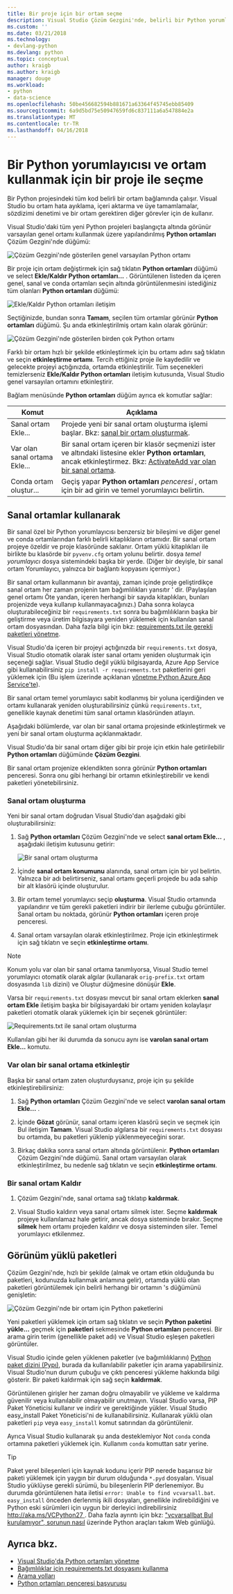 ```yaml
---
title: Bir proje için bir ortam seçme
description: Visual Studio Çözüm Gezgini'nde, belirli bir Python yorumlayıcısı (ortamı) için her zaman kullanım verilen her proje için varsayılan ortam yoksayılıyor atayabilirsiniz. Ayrıca, oluşturabilir ve sanal ortamlarını yönetebilir.
ms.custom: ''
ms.date: 03/21/2018
ms.technology:
- devlang-python
ms.devlang: python
ms.topic: conceptual
author: kraigb
ms.author: kraigb
manager: douge
ms.workload:
- python
- data-science
ms.openlocfilehash: 50be456682594b881671a63364f45745ebb85409
ms.sourcegitcommit: 6a9d5bd75e50947659fd6c837111a6a547884e2a
ms.translationtype: MT
ms.contentlocale: tr-TR
ms.lasthandoff: 04/16/2018
---
```

# <a name="selecting-a-python-interpreter-and-environment-for-use-in-a-project"></a>Bir Python yorumlayıcısı ve ortam kullanmak için bir proje ile seçme

Bir Python projesindeki tüm kod belirli bir ortam bağlamında çalışır. Visual Studio bu ortam hata ayıklama, içeri aktarma ve üye tamamlamalar, sözdizimi denetimi ve bir ortam gerektiren diğer görevler için de kullanır.

Visual Studio'daki tüm yeni Python projeleri başlangıçta altında görünür varsayılan genel ortamı kullanmak üzere yapılandırılmış **Python ortamları** Çözüm Gezgini'nde düğümü:

![Çözüm Gezgini'nde gösterilen genel varsayılan Python ortamı](media/environments-project.png)

Bir proje için ortam değiştirmek için sağ tıklatın **Python ortamları** düğümü ve select **Ekle/Kaldır Python ortamları...** . Görüntülenen listeden da içeren genel, sanal ve conda ortamları seçin altında görüntülenmesini istediğiniz tüm olanları **Python ortamları** düğümü:

![Ekle/Kaldır Python ortamları iletişim](media/environments-add-remove.png)

Seçtiğinizde, bundan sonra **Tamam**, seçilen tüm ortamlar görünür **Python ortamları** düğümü. Şu anda etkinleştirilmiş ortam kalın olarak görünür:

![Çözüm Gezgini'nde gösterilen birden çok Python ortamı](media/environments-project-multiple.png)

Farklı bir ortam hızlı bir şekilde etkinleştirmek için bu ortamı adını sağ tıklatın ve seçin **etkinleştirme ortamı**. Tercih ettiğiniz proje ile kaydedilir ve gelecekte projeyi açtığınızda, ortamda etkinleştirilir. Tüm seçenekleri temizlerseniz **Ekle/Kaldır Python ortamları** iletişim kutusunda, Visual Studio genel varsayılan ortamını etkinleştirir.

Bağlam menüsünde **Python ortamları** düğüm ayrıca ek komutlar sağlar:

| Komut | Açıklama |
| --- | --- |
| Sanal ortam Ekle... | Projede yeni bir sanal ortam oluşturma işlemi başlar. Bkz: [sanal bir ortam oluşturmak](#create-a-virtual-environment). |
| Var olan sanal ortama Ekle... | Bir sanal ortam içeren bir klasör seçmenizi ister ve altındaki listesine ekler **Python ortamları**, ancak etkinleştirmez. Bkz: [ActivateAdd var olan bir sanal ortama](#activate-an-existing-virtual-environment). |
| Conda ortam oluştur... | Geçiş yapar **Python ortamları** *penceresi* , ortam için bir ad girin ve temel yorumlayıcı belirtin. |

## <a name="using-virtual-environments"></a>Sanal ortamlar kullanarak

Bir sanal özel bir Python yorumlayıcısı benzersiz bir bileşimi ve diğer genel ve conda ortamlarından farklı belirli kitaplıkların ortamıdır. Bir sanal ortam projeye özeldir ve proje klasöründe saklanır. Ortam yüklü kitaplıkları ile birlikte bu klasörde bir `pyvenv.cfg` ortam yolunu belirtir. dosya *temel yorumlayıcı* dosya sistemindeki başka bir yerde. (Diğer bir deyişle, bir sanal ortam Yorumlayıcı, yalnızca bir bağlantı kopyasını içermiyor.) 

Bir sanal ortam kullanmanın bir avantajı, zaman içinde proje geliştirdikçe sanal ortam her zaman projenin tam bağımlılıkları yansıtır ' dir. (Paylaşılan genel ortamı Öte yandan, içeren herhangi bir sayıda kitaplıkları, bunları projenizde veya kullanıp kullanmayacağınızı.) Daha sonra kolayca oluşturabileceğiniz bir `requirements.txt` sonra bu bağımlılıkların başka bir geliştirme veya üretim bilgisayara yeniden yüklemek için kullanılan sanal ortam dosyasından. Daha fazla bilgi için bkz: [requirements.txt ile gerekli paketleri yönetme](managing-required-packages-with-requirements-txt.md).

Visual Studio'da içeren bir projeyi açtığınızda bir `requirements.txt` dosya, Visual Studio otomatik olarak ister sanal ortamı yeniden oluşturmak için seçeneği sağlar. Visual Studio değil yüklü bilgisayarda, Azure App Service gibi kullanabilirsiniz `pip install -r requirements.txt` paketlerini geri yüklemek için (Bu işlem üzerinde açıklanan [yönetme Python Azure App Service'te](managing-python-on-azure-app-service.md)).

Bir sanal ortam temel yorumlayıcı sabit kodlanmış bir yoluna içerdiğinden ve ortamı kullanarak yeniden oluşturabilirsiniz çünkü `requirements.txt`, genellikle kaynak denetimi tüm sanal ortamın klasöründen atlayın.

Aşağıdaki bölümlerde, var olan bir sanal ortama projesinde etkinleştirmek ve yeni bir sanal ortam oluşturma açıklanmaktadır.

Visual Studio'da bir sanal ortam diğer gibi bir proje için etkin hale getirilebilir **Python ortamları** düğümünde **Çözüm Gezgini**.

Bir sanal ortam projenize eklendikten sonra görünür **Python ortamları** penceresi. Sonra onu gibi herhangi bir ortamın etkinleştirebilir ve kendi paketleri yönetebilirsiniz.

### <a name="create-a-virtual-environment"></a>Sanal ortam oluşturma

Yeni bir sanal ortam doğrudan Visual Studio'dan aşağıdaki gibi oluşturabilirsiniz:

1. Sağ **Python ortamları** Çözüm Gezgini'nde ve select **sanal ortam Ekle...** , aşağıdaki iletişim kutusunu getirir:

    ![Bir sanal ortam oluşturma](media/environments-add-virtual-1.png)

1. İçinde **sanal ortam konumunu** alanında, sanal ortam için bir yol belirtin. Yalnızca bir adı belirtirseniz, sanal ortamı geçerli projede bu ada sahip bir alt klasörü içinde oluşturulur.

1. Bir ortam temel yorumlayıcı seçip **oluşturma**. Visual Studio ortamında yapılandırır ve tüm gerekli paketleri indirir bir ilerleme çubuğu görüntüler. Sanal ortam bu noktada, görünür **Python ortamları** içeren proje penceresi.

1. Sanal ortam varsayılan olarak etkinleştirilmez. Proje için etkinleştirmek için sağ tıklatın ve seçin **etkinleştirme ortamı**.

> [!Note]
> Konum yolu var olan bir sanal ortama tanımlıyorsa, Visual Studio temel yorumlayıcı otomatik olarak algılar (kullanarak `orig-prefix.txt` ortam dosyasında `lib` dizini) ve Oluştur düğmesine dönüşür **Ekle**.
>
> Varsa bir `requirements.txt` dosyası mevcut bir sanal ortam eklerken **sanal ortam Ekle** iletişim başka bir bilgisayardaki bir ortamı yeniden kolaylaşır paketleri otomatik olarak yüklemek için bir seçenek görüntüler:
>
> ![Requirements.txt ile sanal ortam oluşturma](media/environments-requirements-txt.png)
>
> Kullanılan gibi her iki durumda da sonucu aynı ise **varolan sanal ortam Ekle...**  komutu.

### <a name="activate-an-existing-virtual-environment"></a>Var olan bir sanal ortama etkinleştir

Başka bir sanal ortam zaten oluşturduysanız, proje için şu şekilde etkinleştirebilirsiniz:

1. Sağ **Python ortamları** Çözüm Gezgini'nde ve select **varolan sanal ortam Ekle...** .

1. İçinde **Gözat** görünür, sanal ortamı içeren klasörü seçin ve seçmek için Bul iletişim **Tamam**. Visual Studio algılarsa bir `requirements.txt` dosyası bu ortamda, bu paketleri yüklenip yüklenmeyeceğini sorar.

1. Birkaç dakika sonra sanal ortam altında görüntülenir. **Python ortamları** Çözüm Gezgini'nde düğümü. Sanal ortam varsayılan olarak etkinleştirilmez, bu nedenle sağ tıklatın ve seçin **etkinleştirme ortamı**.

### <a name="remove-a-virtual-environment"></a>Bir sanal ortam Kaldır

1. Çözüm Gezgini'nde, sanal ortama sağ tıklatıp **kaldırmak**.

1. Visual Studio kaldırın veya sanal ortamı silmek ister. Seçme **kaldırmak** projeye kullanılamaz hale getirir, ancak dosya sisteminde bırakır. Seçme **silmek** hem ortamı projeden kaldırır ve dosya sisteminden siler. Temel yorumlayıcı etkilenmez.

## <a name="view-installed-packages"></a>Görünüm yüklü paketleri

Çözüm Gezgini'nde, hızlı bir şekilde (almak ve ortam etkin olduğunda bu paketleri, kodunuzda kullanmak anlamına gelir), ortamda yüklü olan paketleri görüntülemek için belirli herhangi bir ortamın 's düğümünü genişletin:

![Çözüm Gezgini'nde bir ortam için Python paketlerini](media/environments-installed-packages.png)

Yeni paketleri yüklemek için ortam sağ tıklatın ve seçin **Python paketini yükle...**  geçmek için **paketleri** sekmesinde **Python ortamları** penceresi. Bir arama girin terim (genellikle paket adı) ve Visual Studio eşleşen paketleri görüntüler.

Visual Studio içinde gelen yüklenen paketler (ve bağımlılıklarını) [Python paket dizini (Pypı)](https://pypi.python.org/pypi), burada da kullanılabilir paketler için arama yapabilirsiniz. Visual Studio'nun durum çubuğu ve çıktı penceresi yükleme hakkında bilgi gösterir. Bir paketi kaldırmak için sağ seçin **kaldırmak**.

Görüntülenen girişler her zaman doğru olmayabilir ve yükleme ve kaldırma güvenilir veya kullanılabilir olmayabilir unutmayın. Visual Studio varsa, PIP Paket Yöneticisi kullanır ve indirir ve gerektiğinde yükler. Visual Studio easy_install Paket Yöneticisi'ni de kullanabilirsiniz. Kullanarak yüklü olan paketleri `pip` veya `easy_install` komut satırından da görüntülenir.

Ayrıca Visual Studio kullanarak şu anda desteklemiyor Not `conda` conda ortamına paketleri yüklemek için. Kullanım `conda` komuttan satır yerine.

> [!Tip]
> Paket yerel bileşenleri için kaynak kodunu içerir PIP nerede başarısız bir paketi yüklemek için yaygın bir durum olduğunda `*.pyd` dosyaları. Visual Studio yüklüyse gerekli sürümü, bu bileşenlerin PIP derlenemiyor. Bu durumda görüntülenen hata iletisi `error: Unable to find vcvarsall.bat`. `easy_install` önceden derlenmiş ikili dosyaları, genellikle indirebildiğini ve Python eski sürümleri için uygun bir derleyici indirebilirsiniz [ http://aka.ms/VCPython27 ](http://aka.ms/VCPython27). Daha fazla ayrıntı için bkz: ["vcvarsallbat Bul kurulamıyor", sorunun nasıl](https://blogs.msdn.microsoft.com/pythonengineering/2016/04/11/unable-to-find-vcvarsall-bat/) üzerinde Python araçları takım Web günlüğü.

## <a name="see-also"></a>Ayrıca bkz.

- [Visual Studio'da Python ortamları yönetme](managing-python-environments-in-visual-studio.md)
- [Bağımlılıklar için requirements.txt dosyasını kullanma](managing-required-packages-with-requirements-txt.md)
- [Arama yolları](search-paths.md)
- [Python ortamları penceresi başvurusu](python-environments-window-tab-reference.md)